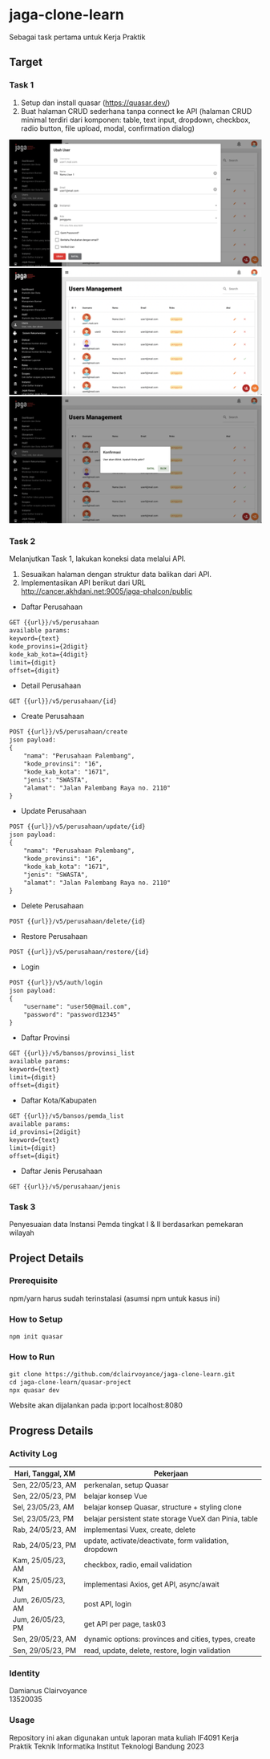 # jaga-clone-learn
Sebagai task pertama untuk Kerja Praktik

## Target
### Task 1
1. Setup dan install quasar (https://quasar.dev/)
2. Buat halaman CRUD sederhana tanpa connect ke API (halaman CRUD minimal terdiri dari komponen: table, text input, dropdown, checkbox, radio button, file upload, modal, confirmation dialog)

![jaga1](readme-images/jaga1.png)
![jaga2](readme-images/jaga2.png)
![jaga3](readme-images/jaga3.png)

### Task 2
Melanjutkan ⁠Task 1, lakukan koneksi data melalui API.
1. Sesuaikan halaman dengan struktur data balikan dari API.
2. Implementasikan API berikut dari URL http://cancer.akhdani.net:9005/jaga-phalcon/public
- Daftar Perusahaan
```
GET {{url}}/v5/perusahaan
available params:
keyword={text}
kode_provinsi={2digit}
kode_kab_kota={4digit}
limit={digit}
offset={digit}
```
- Detail Perusahaan
```
GET {{url}}/v5/perusahaan/{id}
```
- Create Perusahaan
```
POST {{url}}/v5/perusahaan/create
json payload:
{
    "nama": "Perusahaan Palembang",
    "kode_provinsi": "16",
    "kode_kab_kota": "1671",
    "jenis": "SWASTA",
    "alamat": "Jalan Palembang Raya no. 2110"
}

```
- Update Perusahaan
```
POST {{url}}/v5/perusahaan/update/{id}
json payload:
{
    "nama": "Perusahaan Palembang",
    "kode_provinsi": "16",
    "kode_kab_kota": "1671",
    "jenis": "SWASTA",
    "alamat": "Jalan Palembang Raya no. 2110"
}

```
- Delete Perusahaan
```
POST {{url}}/v5/perusahaan/delete/{id}
```
- Restore Perusahaan
```
POST {{url}}/v5/perusahaan/restore/{id}
```
- Login
```
POST {{url}}/v5/auth/login
json payload:
{
    "username": "user50@mail.com",
    "password": "password12345"
}
```
- Daftar Provinsi
```
GET {{url}}/v5/bansos/provinsi_list
available params:
keyword={text}
limit={digit}
offset={digit}
```
- Daftar Kota/Kabupaten
```
GET {{url}}/v5/bansos/pemda_list
available params:
id_provinsi={2digit}
keyword={text}
limit={digit}
offset={digit}
```
- Daftar Jenis Perusahaan
```
GET {{url}}/v5/perusahaan/jenis
```

### Task 3
Penyesuaian data Instansi Pemda tingkat I & II berdasarkan pemekaran wilayah

## Project Details
### Prerequisite
npm/yarn harus sudah terinstalasi (asumsi npm untuk kasus ini)

### How to Setup
```
npm init quasar
```

### How to Run
```
git clone https://github.com/dclairvoyance/jaga-clone-learn.git
cd jaga-clone-learn/quasar-project
npx quasar dev
```
Website akan dijalankan pada ip:port localhost:8080

## Progress Details
### Activity Log
| Hari, Tanggal, XM | Pekerjaan                |
| ----------------- | ------------------------ |
| Sen, 22/05/23, AM | perkenalan, setup Quasar |
| Sen, 22/05/23, PM | belajar konsep Vue |
| Sel, 23/05/23, AM | belajar konsep Quasar, structure + styling clone |
| Sel, 23/05/23, PM | belajar persistent state storage VueX dan Pinia, table |
| Rab, 24/05/23, AM | implementasi Vuex, create, delete |
| Rab, 24/05/23, PM | update, activate/deactivate, form validation, dropdown |
| Kam, 25/05/23, AM | checkbox, radio, email validation |
| Kam, 25/05/23, PM | implementasi Axios, get API, async/await |
| Jum, 26/05/23, AM | post API, login |
| Jum, 26/05/23, PM | get API per page, task03 |
| Sen, 29/05/23, AM | dynamic options: provinces and cities, types, create |
| Sen, 29/05/23, PM | read, update, delete, restore, login validation |

### Identity
Damianus Clairvoyance\
13520035

### Usage
Repository ini akan digunakan untuk laporan mata kuliah IF4091 Kerja Praktik Teknik Informatika Institut Teknologi Bandung 2023